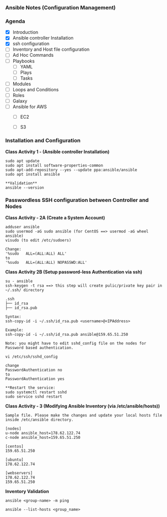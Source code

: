 ### ##############################
### Ansible Notes (Configuration Management)
### ##############################


### Agenda

- [x] Introduction
- [x] Ansible controller Installation
- [x] ssh configuration
- [ ] Inventory and Host file configuration
- [ ] Ad Hoc Commands
- [ ] Playbooks
    - [ ] YAML
    - [ ] Plays
    - [ ] Tasks
- [ ] Modules
- [ ] Loops and Conditions
- [ ] Roles
- [ ] Galaxy
- [ ] Ansible for AWS
    - [ ] EC2
    - [ ] S3


### Installation and Configuration

**Class Activity 1 - (Ansible controller Installation)**

```
sudo apt update
sudo apt install software-properties-common
sudo apt-add-repository --yes --update ppa:ansible/ansible
sudo apt install ansible

**Validation**
ansible --version
```
### Passwordless SSH configuration between Controller and Nodes
**Class Activity - 2A (Create a System Account)**
```
adduser ansible
sudo usermod -aG sudo ansible (for CentOS ==> usermod -aG wheel ansible)
visudo (to edit /etc/sudoers)

Change:
'%sudo   ALL=(ALL:ALL) ALL'
to
'%sudo   ALL=(ALL:ALL) NOPASSWD:ALL'
```

**Class Activity 2B (Setup password-less Authentication via ssh)**
```
su - ansible
ssh-keygen -t rsa ==> this step will create pulic/private key pair in ~/.ssh/ directory

.ssh
├── id_rsa
├── id_rsa.pub

Syntax:
ssh-copy-id -i ~/.ssh/id_rsa.pub <username>@<IPAddress>

Example:
ssh-copy-id -i ~/.ssh/id_rsa.pub ansible@159.65.51.250

Note: you might have to edit sshd_config file on the nodes for Password based authentication.

vi /etc/ssh/sshd_config

change
PasswordAuthentication no
to
PasswordAuthentication yes

**Restart the service:
sudo systemctl restart sshd
sudo service sshd restart

```
**Class Activity - 3 (Modifying Ansible Inventory (via /etc/ansible/hosts))**
```
Sample file. Please make the changes and update your local hosts file inside /etc/ansible directory.

[nodes]
u-node ansible_host=178.62.122.74
c-node ansible_host=159.65.51.250

[centos]
159.65.51.250

[ubuntu]
178.62.122.74

[webservers]
178.62.122.74
159.65.51.250
```
**Inventory Validation**
```
ansible <group-name> -m ping

ansible --list-hosts <group_name>
```


